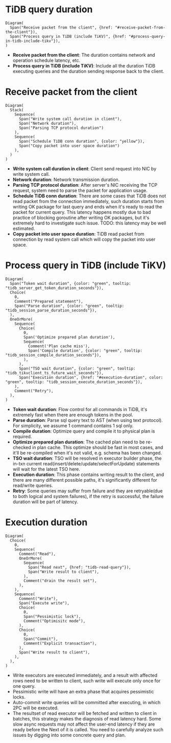 # TiDB query duration

```railroad
Diagram(
  Span("Receive packet from the client", {href: "#receive-packet-from-the-client"}),
  Span("Process query in TiDB (include TiKV)", {href: "#process-query-in-tidb-include-tikv"}),
)
```

- **Receive packet from the client**: The duration contains network and operation schedule latency, etc.
- **Process query in TiDB (include TiKV)**: Include all the duration TiDB executing queries and the duration sending response back to the client.

# Receive packet from the client

```railroad
Diagram(
  Stack(
    Sequence(
      Span("Write system call duration in client"),
      Span("Network duration"),
      Span("Parsing TCP protocol duration")
    ),
    Sequence(
      Span("Schedule TiDB conn duration", {color: "yellow"}),
      Span("Copy packet into user space duration")
    ),
  )
)
```

- **Write system call duration in client**: Client send request into NIC by write system call.
- **Network duration**: Network transmission duration.
- **Parsing TCP protocol duration**: After server's NIC receiving the TCP request, system need to parse the packet for application usage.
- **Schedule TiDB conn duration**: There are some cases that TiDB does not read packet from the connection immediately, such duration starts from writing OK package for last query and ends when it's ready to read the packet for current query. This latency happens mostly due to bad practice of blocking goroutine after writing OK packages, but it's extremely hard to investigate such issue. TODO: this latency may be well estimated.
- **Copy packet into user space duration**: TiDB read packet from connection by read system call which will copy the packet into user space.

# Process query in TiDB (include TiKV)

```railroad
Diagram(
  Span("Token wait duration", {color: "green", tooltip: "tidb_server_get_token_duration_seconds"}),
  Choice(
    0,
    Comment("Prepared statement"),
    Span("Parse duration", {color: "green", tooltip: "tidb_session_parse_duration_seconds"}),
  ),
  OneOrMore(
    Sequence(
      Choice(
        0,
        Span('Optimize prepared plan duration'),
        Sequence(
          Comment('Plan cache miss'),
          Span('Compile duration', {color: "green", tooltip: "tidb_session_compile_duration_seconds"}),
        ),
      ),
      Span("TSO wait duration", {color: "green", tooltip: "tidb_tikvclient_ts_future_wait_seconds"}),
      Span("Execution duration", {href: "#execution-duration", color: "green", tooltip: "tidb_session_execute_duration_seconds"}),
    ),
    Comment("Retry"),
  ),
)
```

- **Token wait duration**: Flow control for all commands in TiDB, it's extremely fast when there are enough tokens in the pool.
- **Parse duration**: Parse sql query text to AST (when using text protocol). For simplicity, we assume 1 command contains 1 sql only.
- **Compile duration**: Optimize query and compile it to physical plan is required.
- **Optimize prepared plan duration**: The cached plan need to be re-checked in plan cache. This optimize should be fast in most cases, and it'll be re-compiled when it's not valid, e.g. schema has been changed.
- **TSO wait duration**: TSO will be resolved in executor builder phase, the in-txn current read(insert/delete/update/selectForUpdate) statements will wait for the latest TSO here.
- **Execution duration**: This phase contains writing result to the client, and there are many different possible paths, it's significantly different for read/write queries.
- **Retry**: Some queries may suffer from failure and they are retryable(due to both logical and system failures), if the retry is successful, the failure duration will be part of latency.

# Execution duration

```railroad
Diagram(
  Choice(
    0,
    Sequence(
      Comment("Read"),
      OneOrMore(
        Sequence(
          Span("Read next", {href: "tidb-read-query"}),
          Span("Write result to client"),
        ),
        Comment("drain the result set"),
      ),
    ),
    Sequence(
      Comment("Write"),
      Span("Execute write"),
      Choice(
        0,
        Span("Pessimistic lock"),
        Comment("Optimisitc mode"),
      ),
      Choice(
        0,
        Span("Commit"),
        Comment("Explicit transaction"),
      ),
      Span("Write result to client"),
    ),
  ),
)
```

- Write executors are executed immediately, and a result with affected rows need to be written to client, such write will execute only once for one query.
- Pessimistic write will have an extra phase that acquires pessimistic locks.
- Auto-commit write queries will be committed after executing, in which 2PC will be executed.
- The resultset of read executor will be fetched and written to client in batches, this strategy makes the diagnosis of read latency hard. Some slow async requests may not affect the user-end latency if they are ready before the Next of it is called. You need to carefully analyze such issues by digging into some concrete query and plan.
